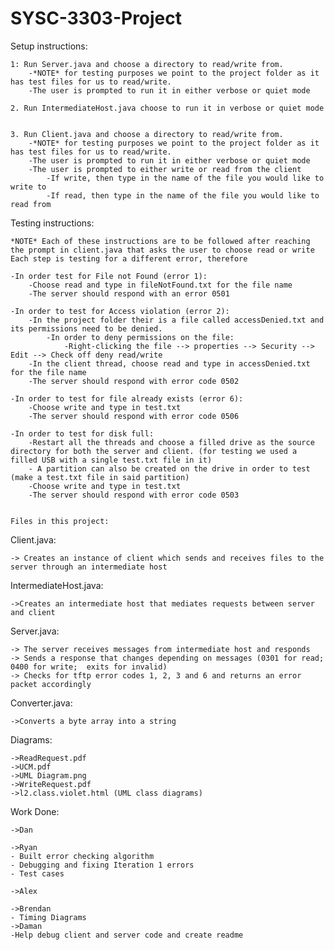 # SYSC-3303-Project

Setup instructions: 
	
	
	1: Run Server.java and choose a directory to read/write from.
		-*NOTE* for testing purposes we point to the project folder as it has test files for us to read/write.
		-The user is prompted to run it in either verbose or quiet mode
		
	2. Run IntermediateHost.java choose to run it in verbose or quiet mode
		
		
	3. Run Client.java and choose a directory to read/write from.
		-*NOTE* for testing purposes we point to the project folder as it has test files for us to read/write.
		-The user is prompted to run it in either verbose or quiet mode
		-The user is prompted to either write or read from the client
			-If write, then type in the name of the file you would like to write to 
			-If read, then type in the name of the file you would like to read from 
	

Testing instructions: 
	
	*NOTE* Each of these instructions are to be followed after reaching the prompt in client.java that asks the user to choose read or write
	Each step is testing for a different error, therefore
	
	-In order test for File not Found (error 1):
		-Choose read and type in fileNotFound.txt for the file name
		-The server should respond with an error 0501
		
	-In order to test for Access violation (error 2):
		-In the project folder their is a file called accessDenied.txt and its permissions need to be denied. 
			-In order to deny permissions on the file:
				-Right-clicking the file --> properties --> Security --> Edit --> Check off deny read/write
		-In the client thread, choose read and type in accessDenied.txt for the file name
		-The server should respond with error code 0502
	
	-In order to test for file already exists (error 6):
		-Choose write and type in test.txt
		-The server should respond with error code 0506
	
	-In order to test for disk full:
		-Restart all the threads and choose a filled drive as the source directory for both the server and client. (for testing we used a filled USB with a single test.txt file in it)
		- A partition can also be created on the drive in order to test (make a test.txt file in said partition)
		-Choose write and type in test.txt
		-The server should respond with error code 0503
	
	
	Files in this project: 
	
Client.java: 

	-> Creates an instance of client which sends and receives files to the server through an intermediate host

IntermediateHost.java:
	
	->Creates an intermediate host that mediates requests between server and client
	
Server.java: 

	-> The server receives messages from intermediate host and responds
	-> Sends a response that changes depending on messages (0301 for read; 0400 for write; 	exits for invalid)
	-> Checks for tftp error codes 1, 2, 3 and 6 and returns an error packet accordingly
	
Converter.java:

	->Converts a byte array into a string

Diagrams:

	->ReadRequest.pdf
	->UCM.pdf
	->UML Diagram.png
	->WriteRequest.pdf
	->l2.class.violet.html (UML class diagrams)
	
	
	

Work Done:

	->Dan

	->Ryan 	
	- Built error checking algorithm
	- Debugging and fixing Iteration 1 errors
	- Test cases
		
	->Alex
	
	->Brendan
	- Timing Diagrams
	->Daman
	-Help debug client and server code and create readme

